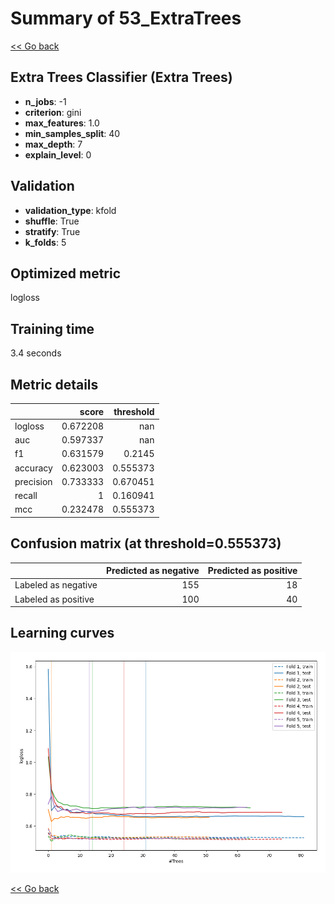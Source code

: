 # Summary of 53_ExtraTrees

[<< Go back](../README.md)


## Extra Trees Classifier (Extra Trees)
- **n_jobs**: -1
- **criterion**: gini
- **max_features**: 1.0
- **min_samples_split**: 40
- **max_depth**: 7
- **explain_level**: 0

## Validation
 - **validation_type**: kfold
 - **shuffle**: True
 - **stratify**: True
 - **k_folds**: 5

## Optimized metric
logloss

## Training time

3.4 seconds

## Metric details
|           |    score |   threshold |
|:----------|---------:|------------:|
| logloss   | 0.672208 |  nan        |
| auc       | 0.597337 |  nan        |
| f1        | 0.631579 |    0.2145   |
| accuracy  | 0.623003 |    0.555373 |
| precision | 0.733333 |    0.670451 |
| recall    | 1        |    0.160941 |
| mcc       | 0.232478 |    0.555373 |


## Confusion matrix (at threshold=0.555373)
|                     |   Predicted as negative |   Predicted as positive |
|:--------------------|------------------------:|------------------------:|
| Labeled as negative |                     155 |                      18 |
| Labeled as positive |                     100 |                      40 |

## Learning curves
![Learning curves](learning_curves.png)

[<< Go back](../README.md)
